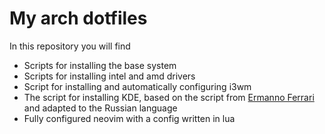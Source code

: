 # My arch dotfiles

In this repository you will find

- Scripts for installing the base system
- Scripts for installing intel and amd drivers
- Script for installing and automatically configuring i3wm
- The script for installing KDE, based on the script from [Ermanno Ferrari](https://gitlab.com/eflinux/arch-basic) and adapted to the Russian language
- Fully configured neovim with a config written in lua

